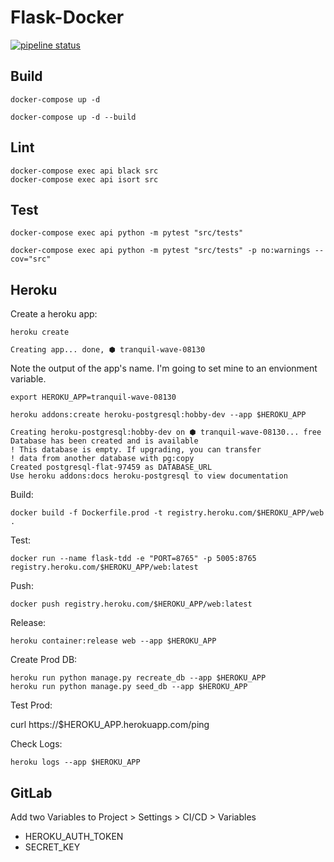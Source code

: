 # Flask-Docker

[![pipeline status](https://gitlab.com/theprankmonkey/flask-tdd-docker/badges/master/pipeline.svg)](https://gitlab.com/theprankmonkey/flask-tdd-docker/commits/master)

## Build

`docker-compose up -d`

`docker-compose up -d --build`

## Lint

```
docker-compose exec api black src
docker-compose exec api isort src
```

## Test

```
docker-compose exec api python -m pytest "src/tests"

docker-compose exec api python -m pytest "src/tests" -p no:warnings --cov="src"
```

## Heroku

Create a heroku app:

`heroku create`

```
Creating app... done, ⬢ tranquil-wave-08130
```

Note the output of the app's name. I'm going to set mine to an envionment variable.

`export HEROKU_APP=tranquil-wave-08130`

`heroku addons:create heroku-postgresql:hobby-dev --app $HEROKU_APP`

```
Creating heroku-postgresql:hobby-dev on ⬢ tranquil-wave-08130... free
Database has been created and is available
! This database is empty. If upgrading, you can transfer
! data from another database with pg:copy
Created postgresql-flat-97459 as DATABASE_URL
Use heroku addons:docs heroku-postgresql to view documentation
```

Build:

`docker build -f Dockerfile.prod -t registry.heroku.com/$HEROKU_APP/web .`

Test:

`docker run --name flask-tdd -e "PORT=8765" -p 5005:8765 registry.heroku.com/$HEROKU_APP/web:latest`

Push:

`docker push registry.heroku.com/$HEROKU_APP/web:latest`

Release:

`heroku container:release web --app $HEROKU_APP`

Create Prod DB:

```
heroku run python manage.py recreate_db --app $HEROKU_APP
heroku run python manage.py seed_db --app $HEROKU_APP
```

Test Prod:

curl https://$HEROKU_APP.herokuapp.com/ping

Check Logs:

```
heroku logs --app $HEROKU_APP
```

## GitLab

Add two Variables to Project > Settings > CI/CD > Variables

- HEROKU_AUTH_TOKEN
- SECRET_KEY
